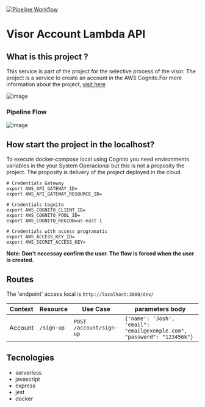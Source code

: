 [![Pipeline Workflow](https://github.com/JeffersonGibin/visor-account-lmb-api/actions/workflows/pipeline.yml/badge.svg)](https://github.com/JeffersonGibin/visor-account-lmb-api/actions/workflows/pipeline.yml)


# Visor Account Lambda API

## What is this project ?

This service is part of the project for the selective process of the visor. The project is a service to create an account in the AWS Cognito.For more information about the project, [visit here](https://github.com/JeffersonGibin/visor-challenge)


![image](https://user-images.githubusercontent.com/6215779/226136779-4da23e37-5e9c-45d4-9856-58889906a188.png)


### Pipeline Flow
![image](https://user-images.githubusercontent.com/6215779/226136793-39ed132b-cde8-4467-a091-dd3922721010.png)


## How start the project in the localhost?

To execute docker-compose local using Cognito you need environments variables in the your System Operacional but this is not a proposity the
project. The proposity is delivery of the project deployed in the cloud.

```shell
# Credentials Gateway
export AWS_API_GATEWAY_ID=
export AWS_API_GATEWAY_RESOURCE_ID=

# Credentials Cognito
export AWS_COGNITO_CLIENT_ID=
export AWS_COGNITO_POOL_ID=
export AWS_COGNITO_REGION=us-east-1

# Credentials with access programatic
export AWS_ACCESS_KEY_ID=
export AWS_SECRET_ACCESS_KEY=

```

**Note: Don't necessay confirm the user. The flow is forced when the user is created.**

## Routes

The 'endpoint' access local is `http://localhost:3000/dev/`

| Context        | Resource   | Use Case             | parameters body                                         |
| -------------- | ---------- | -------------------- | ------------------------------------------------------- |
| Account | `/sign-up` | `POST /account/sign-up` | `{'name': 'Josh', 'email": "email@exemple.com", "password": "123456k"}` |

## Tecnologies

- serverless
- javascript
- express
- jest
- docker
